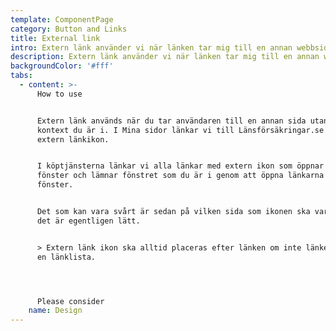 ```yaml
---
template: ComponentPage
category: Button and Links
title: External link
intro: Extern länk använder vi när länken tar mig till en annan webbsida.
description: Extern länk använder vi när länken tar mig till en annan webbsida.
backgroundColor: '#fff'
tabs:
  - content: >-
      How to use


      Extern länk används när du tar användaren till en annan sida utanför det
      kontext du är i. I Mina sidor länkar vi till Länsförsäkringar.se med en
      extern länkikon.


      I köptjänsterna länkar vi alla länkar med extern ikon som öppnar nytt
      fönster och lämnar fönstret som du är i genom att öppna länkarna i nytt
      fönster.


      Det som kan vara svårt är sedan på vilken sida som ikonen ska vara, men
      det är egentligen lätt.


      > Extern länk ikon ska alltid placeras efter länken om inte länken ingår i
      en länklista.




      Please consider
    name: Design
---
```


